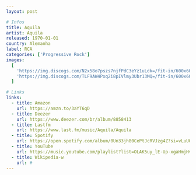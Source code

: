 ```yaml
---
layout: post

# Infos
title: Aquila
artist: Aquila
released: 1970-01-01
country: Alemanha
label: RCA
categories: ['Progressive Rock']
images:
  [
    'https://img.discogs.com/N2x58o7pszs7njfPdC3eYz1uLdk=/fit-in/600x600/filters:strip_icc():format(jpeg):mode_rgb():quality(90)/discogs-images/R-3745252-1450589571-6551.jpeg.jpg',
    'https://img.discogs.com/TLF9AW4Pxq2i8pIVlmy3Ubr13MQ=/fit-in/600x600/filters:strip_icc():format(jpeg):mode_rgb():quality(90)/discogs-images/R-6061773-1410994812-4964.jpeg.jpg',
  ]

# Links
links:
  - title: Amazon
    url: https://amzn.to/3aYT6qD
  - title: Deezer
    url: https://www.deezer.com/br/album/8858413
  - title: Lastfm
    url: https://www.last.fm/music/Aquila/Aquila
  - title: Spotify
    url: https://open.spotify.com/album/0Un33jh80CePtJcRVJzg4Z?si=vLuUODSmQDGB6TARuOHvhg
  - title: YouTube
    url: https://music.youtube.com/playlist?list=OLAK5uy_lE-Up-xgaHmjHvucVMs47_GATHlqofpkg
  - title: Wikipedia-w
    url: #
---
```

